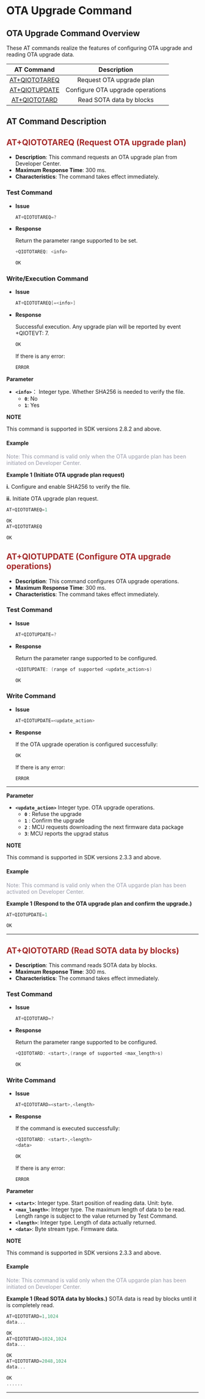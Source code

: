  # OTA Upgrade Command

## **OTA Upgrade Command Overview**

These AT commands realize the features of configuring OTA upgrade and reading OTA upgrade data.

|           AT Command            |           Description            |
| :-----------------------------: | :------------------------------: |
| [AT+QIOTOTAREQ](#AT+QIOTOTAREQ) |     Request OTA upgrade plan     |
| [AT+QIOTUPDATE](#AT+QIOTUPDATE) | Configure OTA upgrade operations |
|  [AT+QIOTOTARD](#AT+QIOTOTARD)  |     Read SOTA data by blocks     |

## **AT Command Description**

<span id="AT+QIOTOTAREQ">  </span>

## <font color=#A52A2A  >__AT+QIOTOTAREQ (Request OTA upgrade plan)__</font>

* __Description__: This command requests an OTA upgrade plan from Developer Center.
* __Maximum Response Time__: 300 ms.
* __Characteristics__: The command takes effect immediately.



### **Test Command**

* __Issue__

  ```c
  AT+QIOTOTAREQ=?
  ```

* __Response__

  Return the parameter range supported to be set.

  ```c
  +QIOTOTAREQ: <info>
  
  OK
  ```

### **Write/Execution Command**

* __Issue__

  ```c
  AT+QIOTOTAREQ[=<info>]
  ```

* __Response__

  Successful execution. Any upgrade plan will be reported by event +QIOTEVT: 7.

  ```c
  OK
  ```


  If there is any error:

  ```c
  ERROR
  ```


__Parameter__

 * __`<info>`__： Integer type. Whether SHA256 is needed to verify the file.
   * __`0`__: No
    * __`1`__: Yes


__NOTE__

This command is supported in SDK versions 2.8.2 and above.

#### **Example**

 <font color=#999AAA >Note: This command is valid only when the OTA upgarde plan has been initiated on Developer Center.</font>

__Example 1 (Initiate OTA upgrade plan request)__

__i.__ Configure and enable SHA256 to verify the file.

__ii.__ Initiate OTA upgrade plan request.

```c
AT+QIOTOTAREQ=1

OK
AT+QIOTOTAREQ

OK
```


<span id="AT+QIOTUPDATE">  </span>

## <font color=#A52A2A  >__AT+QIOTUPDATE (Configure OTA upgrade operations)__</font>

* __Description__: This command configures OTA upgrade operations.
* __Maximum Response Time__: 300 ms.
* __Characteristics__: The command takes effect immediately.




### **Test Command**

* __Issue__

  ```c
  AT+QIOTUPDATE=?
  ```

* __Response__

  Return the parameter range supported to be configured.

  ```c
  +QIOTUPDATE: (range of supported <update_action>s)
  
  OK
  ```


### **Write Command**

* __Issue__

  ```c
  AT+QIOTUPDATE=<update_action>
  ```

* __Response__

  If the OTA upgrade operation is configured successfully:

  ```c
  OK
  ```

  If there is any error:

  ```c
  ERROR
  ```

***


__Parameter__

 * __`<update_action>`__ Integer type. OTA upgrade operations.
   * __`0`__ : Refuse the upgrade
    * __`1`__ : Confirm the upgrade
    * __`2`__ : MCU requests downloading the next firmware data package
    * __`3`__: MCU reports the upgrad status

__NOTE__

This command is supported in SDK versions 2.3.3 and above.

#### **Example**

<font color=#999AAA >Note: This command is valid only when the OTA upgarde plan has been activated on Developer Center.</font>

__Example 1 (Respond to the OTA upgrade plan and confirm the upgrade.)__

```c
AT+QIOTUPDATE=1

OK
```

***

<span id="AT+QIOTOTARD">  </span>

## <font color=#A52A2A  >__AT+QIOTOTARD (Read SOTA data by blocks)__</font>

* __Description__: This command reads SOTA data by blocks.
* __Maximum Response Time__: 300 ms.
* __Characteristics__: The command takes effect immediately.


### **Test Command**

* __Issue__

  ```c
  AT+QIOTOTARD=?
  ```

* __Response__

  Return the parameter range supported to be configured.

  ```c
  +QIOTOTARD: <start>,(range of supported <max_length>s)
  
  OK
  ```


### **Write Command**

* __Issue__

  ```c
  AT+QIOTOTARD=<start>,<length>
  ```

* __Response__

  If the command is executed successfully:

  ```c
  +QIOTOTARD: <start>,<length>
  <data>
  
  OK
  ```

  If there is any error:

  ```c
  ERROR
  ```

__Parameter__

 * __`<start>`__: Integer type. Start position of reading data. Unit: byte.
 * __`<max_length>`__: Integer type. The maximum length of data to be read. Length range is subject to the value returned by Test Command.
 * __`<length>`__: Integer type. Length of data actually returned.
 * __`<data>`__: Byte stream type. Firmware data.


__NOTE__

This command is supported in SDK versions 2.3.3 and above.

#### **Example**

 <font color=#999AAA >Note: This command is valid only when the OTA upgarde plan has been initiated on Developer Center.</font>

__Example 1 (Read SOTA data by blocks.)__
SOTA data is read by blocks until it is completely read.

```c
AT+QIOTOTARD=1,1024
data...

OK
AT+QIOTOTARD=1024,1024
data...

OK
AT+QIOTOTARD=2048,1024
data...

OK
......
```

***